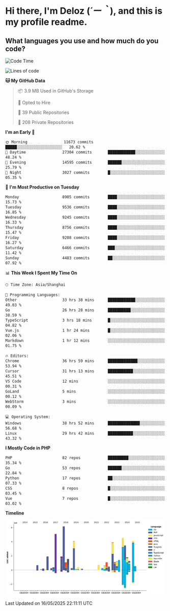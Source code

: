 # **Hi there, I'm Deloz (*´ー｀*), and this is my profile readme.**

## **What languages you use and how much do you code?**

<!--START_SECTION:waka-->
![Code Time](http://img.shields.io/badge/Code%20Time-6%2C386%20hrs%2051%20mins-blue)

![Lines of code](https://img.shields.io/badge/From%20Hello%20World%20I%27ve%20Written-50.9%20million%20lines%20of%20code-blue)

**🐱 My GitHub Data** 

> 📦 3.9 MB Used in GitHub's Storage 
 > 
> 💼 Opted to Hire
 > 
> 📜 39 Public Repositories 
 > 
> 🔑 208 Private Repositories 
 > 
**I'm an Early 🐤** 

```text
🌞 Morning                11673 commits       █████░░░░░░░░░░░░░░░░░░░░   20.62 % 
🌆 Daytime                27304 commits       ████████████░░░░░░░░░░░░░   48.24 % 
🌃 Evening                14595 commits       ██████░░░░░░░░░░░░░░░░░░░   25.79 % 
🌙 Night                  3027 commits        █░░░░░░░░░░░░░░░░░░░░░░░░   05.35 % 
```
📅 **I'm Most Productive on Tuesday** 

```text
Monday                   8905 commits        ████░░░░░░░░░░░░░░░░░░░░░   15.73 % 
Tuesday                  9536 commits        ████░░░░░░░░░░░░░░░░░░░░░   16.85 % 
Wednesday                9245 commits        ████░░░░░░░░░░░░░░░░░░░░░   16.33 % 
Thursday                 8756 commits        ████░░░░░░░░░░░░░░░░░░░░░   15.47 % 
Friday                   9208 commits        ████░░░░░░░░░░░░░░░░░░░░░   16.27 % 
Saturday                 6466 commits        ███░░░░░░░░░░░░░░░░░░░░░░   11.42 % 
Sunday                   4483 commits        ██░░░░░░░░░░░░░░░░░░░░░░░   07.92 % 
```


📊 **This Week I Spent My Time On** 

```text
🕑︎ Time Zone: Asia/Shanghai

💬 Programming Languages: 
Other                    33 hrs 38 mins      ████████████░░░░░░░░░░░░░   49.03 % 
Go                       26 hrs 28 mins      ██████████░░░░░░░░░░░░░░░   38.59 % 
TypeScript               3 hrs 18 mins       █░░░░░░░░░░░░░░░░░░░░░░░░   04.82 % 
Vue.js                   1 hr 24 mins        █░░░░░░░░░░░░░░░░░░░░░░░░   02.06 % 
Markdown                 1 hr 12 mins        ░░░░░░░░░░░░░░░░░░░░░░░░░   01.75 % 

🔥 Editors: 
Chrome                   36 hrs 59 mins      █████████████░░░░░░░░░░░░   53.94 % 
Cursor                   31 hrs 13 mins      ███████████░░░░░░░░░░░░░░   45.51 % 
VS Code                  12 mins             ░░░░░░░░░░░░░░░░░░░░░░░░░   00.31 % 
GoLand                   5 mins              ░░░░░░░░░░░░░░░░░░░░░░░░░   00.12 % 
WebStorm                 3 mins              ░░░░░░░░░░░░░░░░░░░░░░░░░   00.09 % 

💻 Operating System: 
Windows                  38 hrs 52 mins      ██████████████░░░░░░░░░░░   56.68 % 
Linux                    29 hrs 42 mins      ███████████░░░░░░░░░░░░░░   43.32 % 
```

**I Mostly Code in PHP** 

```text
PHP                      82 repos            █████████░░░░░░░░░░░░░░░░   35.34 % 
Go                       53 repos            ██████░░░░░░░░░░░░░░░░░░░   22.84 % 
Python                   17 repos            ██░░░░░░░░░░░░░░░░░░░░░░░   07.33 % 
CSS                      8 repos             █░░░░░░░░░░░░░░░░░░░░░░░░   03.45 % 
Vue                      7 repos             █░░░░░░░░░░░░░░░░░░░░░░░░   03.02 % 
```



**Timeline**

![Lines of Code chart](https://raw.githubusercontent.com/deloz/deloz/main/assets/bar_graph.png)


 Last Updated on 16/05/2025 22:11:11 UTC
<!--END_SECTION:waka-->
